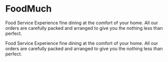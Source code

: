 # FoodMuch

Food Service
Experience fine dining at the comfort of your home. All our orders are carefully packed and arranged to give you the nothing less than perfect.

Food Service
Experience fine dining at the comfort of your home. All our orders are carefully packed and arranged to give you the nothing less than perfect.
